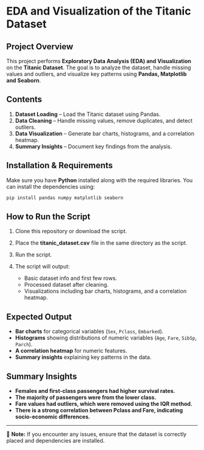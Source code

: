 # **EDA and Visualization of the Titanic Dataset**
## **Project Overview**
This project performs **Exploratory Data Analysis (EDA) and Visualization** on the **Titanic Dataset**. The goal is to analyze the dataset, handle missing values and outliers, and visualize key patterns using **Pandas, Matplotlib and Seaborn**.
## **Contents**
1. **Dataset Loading** – Load the Titanic dataset using Pandas.
2. **Data Cleaning** – Handle missing values, remove duplicates, and detect outliers.
3. **Data Visualization** – Generate bar charts, histograms, and a correlation heatmap.
4. **Summary Insights** – Document key findings from the analysis.
## **Installation & Requirements**
Make sure you have **Python** installed along with the required libraries. You can install the dependencies using:
```bash
pip install pandas numpy matplotlib seaborn
```
## **How to Run the Script**
1. Clone this repository or download the script.
2. Place the **titanic_dataset.csv** file in the same directory as the script.
3. Run the script.

4. The script will output:
   - Basic dataset info and first few rows.
   - Processed dataset after cleaning.
   - Visualizations including bar charts, histograms, and a correlation heatmap.

## **Expected Output**
- **Bar charts** for categorical variables (`Sex`, `Pclass`, `Embarked`).
- **Histograms** showing distributions of numeric variables (`Age`, `Fare`, `SibSp`, `Parch`).
- **A correlation heatmap** for numeric features.
- **Summary insights** explaining key patterns in the data.

## **Summary Insights**
- **Females and first-class passengers had higher survival rates.**
- **The majority of passengers were from the lower class.**
- **Fare values had outliers, which were removed using the IQR method.**
- **There is a strong correlation between Pclass and Fare, indicating socio-economic differences.**


---
📌 **Note:** If you encounter any issues, ensure that the dataset is correctly placed and dependencies are installed.
